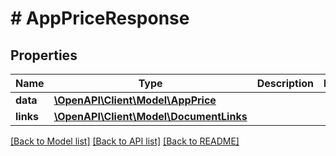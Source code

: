 # # AppPriceResponse

## Properties

Name | Type | Description | Notes
------------ | ------------- | ------------- | -------------
**data** | [**\OpenAPI\Client\Model\AppPrice**](AppPrice.md) |  | 
**links** | [**\OpenAPI\Client\Model\DocumentLinks**](DocumentLinks.md) |  | 

[[Back to Model list]](../../README.md#documentation-for-models) [[Back to API list]](../../README.md#documentation-for-api-endpoints) [[Back to README]](../../README.md)


